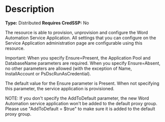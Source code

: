# Description

**Type:** Distributed
**Requires CredSSP:** No

The resource is able to provision, unprovision and configure the Word
Automation Service Application. All settings that you can configure on the
Service Application administration page are configurable using this resource.

Important:
When you specify Ensure=Present, the Application Pool and DatabaseName
parameters are required. When you specify Ensure=Absent, no other parameters
are allowed (with the exception of Name, InstallAccount or
PsDscRunAsCredential).

The default value for the Ensure parameter is Present. When not specifying this
parameter, the service application is provisioned.

NOTE:
If you don't specify the AddToDefault parameter, the new Word Automation
service application won't be added to the default proxy group.
Please use "AddToDefault = $true" to make sure it is added to the default
proxy group.
